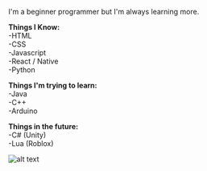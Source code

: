 I'm a beginner programmer but I'm always learning more.   

**Things I Know:**  
  -HTML  
  -CSS  
  -Javascript  
  -React / Native  
  -Python  

**Things I'm trying to learn:**  
  -Java  
  -C++  
  -Arduino  
  

**Things in the future:**  
	-C# (Unity)  
 	-Lua (Roblox)  

![alt text](https://i.ibb.co/mDfZhxH/i-love-my-puter.png)
